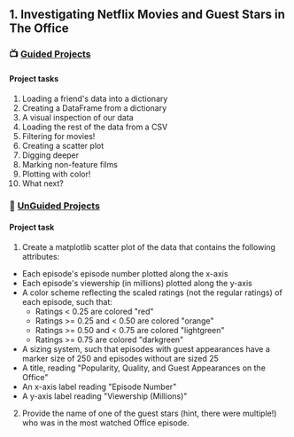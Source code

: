 ## 1. Investigating Netflix Movies and Guest Stars in The Office
### 📺 [Guided Projects]()
#### Project tasks
1. Loading a friend's data into a dictionary
2. Creating a DataFrame from a dictionary
3. A visual inspection of our data
4. Loading the rest of the data from a CSV
5. Filtering for movies!
6. Creating a scatter plot
7. Digging deeper
8. Marking non-feature films
9. Plotting with color!
10. What next?
    
### 🧰 [UnGuided Projects]()
#### Project task
1. Create a matplotlib scatter plot of the data that contains the following attributes:
- Each episode's episode number plotted along the x-axis
- Each episode's viewership (in millions) plotted along the y-axis
- A color scheme reflecting the scaled ratings (not the regular ratings) of each episode, such that:
  + Ratings < 0.25 are colored "red"
  + Ratings >= 0.25 and < 0.50 are colored "orange"
  + Ratings >= 0.50 and < 0.75 are colored "lightgreen"
  + Ratings >= 0.75 are colored "darkgreen"
- A sizing system, such that episodes with guest appearances have a marker size of 250 and episodes without are sized 25
- A title, reading "Popularity, Quality, and Guest Appearances on the Office"
- An x-axis label reading "Episode Number"
- A y-axis label reading "Viewership (Millions)"
2. Provide the name of one of the guest stars (hint, there were multiple!) who was in the most watched Office episode.
